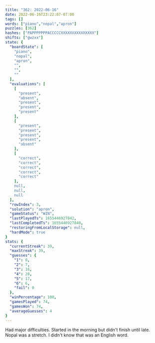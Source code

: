 ```yaml
---
title: "362: 2022-06-16"
date: 2022-06-16T23:22:07-07:00
tags: []
words: ["piano","nopal","apron"]
puzzles: [362]
hashes: ["PAPPPPPPPACCCCCXXXXXXXXXXXXXXX"]
shifts: ["gwzxx"]
state: {
  "boardState": [
    "piano",
    "nopal",
    "apron",
    "",
    "",
    ""
  ],
  "evaluations": [
    [
      "present",
      "absent",
      "present",
      "present",
      "present"
    ],
    [
      "present",
      "present",
      "present",
      "present",
      "absent"
    ],
    [
      "correct",
      "correct",
      "correct",
      "correct",
      "correct"
    ],
    null,
    null,
    null
  ],
  "rowIndex": 3,
  "solution": "apron",
  "gameStatus": "WIN",
  "lastPlayedTs": 1655446927842,
  "lastCompletedTs": 1655446927840,
  "restoringFromLocalStorage": null,
  "hardMode": true
}
stats: {
  "currentStreak": 39,
  "maxStreak": 39,
  "guesses": {
    "1": 0,
    "2": 7,
    "3": 16,
    "4": 28,
    "5": 17,
    "6": 6,
    "fail": 0
  },
  "winPercentage": 100,
  "gamesPlayed": 74,
  "gamesWon": 74,
  "averageGuesses": 4
}
---
```


<!-- more -->
Had major difficulties. Started in the morning but didn't finish until late. Nopal was a stretch. I didn't know that was an English word. 
